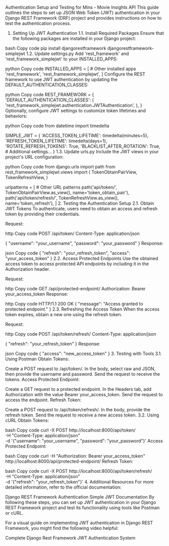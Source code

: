Authentication Setup and Testing for Mins - Movie Insights API
This guide outlines the steps to set up JSON Web Token (JWT) authentication in your Django REST Framework (DRF) project and provides instructions on how to test the authentication process.

1. Setting Up JWT Authentication
1.1. Install Required Packages
Ensure that the following packages are installed in your Django project:

bash
Copy code
pip install djangorestframework djangorestframework-simplejwt
1.2. Update settings.py
Add 'rest_framework' and 'rest_framework_simplejwt' to your INSTALLED_APPS:

python
Copy code
INSTALLED_APPS = [
    # Other installed apps
    'rest_framework',
    'rest_framework_simplejwt',
]
Configure the REST framework to use JWT authentication by updating the DEFAULT_AUTHENTICATION_CLASSES:

python
Copy code
REST_FRAMEWORK = {
    'DEFAULT_AUTHENTICATION_CLASSES': (
        'rest_framework_simplejwt.authentication.JWTAuthentication',
    ),
}
Optionally, configure JWT settings to customize token lifetimes and behaviors:

python
Copy code
from datetime import timedelta

SIMPLE_JWT = {
    'ACCESS_TOKEN_LIFETIME': timedelta(minutes=5),
    'REFRESH_TOKEN_LIFETIME': timedelta(days=1),
    'ROTATE_REFRESH_TOKENS': True,
    'BLACKLIST_AFTER_ROTATION': True,
    # Additional settings...
}
1.3. Update urls.py
Include the JWT views in your project's URL configuration:

python
Copy code
from django.urls import path
from rest_framework_simplejwt.views import (
    TokenObtainPairView,
    TokenRefreshView,
)

urlpatterns = [
    # Other URL patterns
    path('api/token/', TokenObtainPairView.as_view(), name='token_obtain_pair'),
    path('api/token/refresh/', TokenRefreshView.as_view(), name='token_refresh'),
]
2. Testing the Authentication Setup
2.1. Obtain JWT Tokens
To authenticate, users need to obtain an access and refresh token by providing their credentials.

Request:

http
Copy code
POST /api/token/
Content-Type: application/json

{
    "username": "your_username",
    "password": "your_password"
}
Response:

json
Copy code
{
    "refresh": "your_refresh_token",
    "access": "your_access_token"
}
2.2. Access Protected Endpoints
Use the obtained access token to access protected API endpoints by including it in the Authorization header.

Request:

http
Copy code
GET /api/protected-endpoint/
Authorization: Bearer your_access_token
Response:

http
Copy code
HTTP/1.1 200 OK
{
    "message": "Access granted to protected endpoint."
}
2.3. Refreshing the Access Token
When the access token expires, obtain a new one using the refresh token.

Request:

http
Copy code
POST /api/token/refresh/
Content-Type: application/json

{
    "refresh": "your_refresh_token"
}
Response:

json
Copy code
{
    "access": "new_access_token"
}
3. Testing with Tools
3.1. Using Postman
Obtain Tokens:

Create a POST request to /api/token/.
In the body, select raw and JSON, then provide the username and password.
Send the request to receive the tokens.
Access Protected Endpoint:

Create a GET request to a protected endpoint.
In the Headers tab, add Authorization with the value Bearer your_access_token.
Send the request to access the endpoint.
Refresh Token:

Create a POST request to /api/token/refresh/.
In the body, provide the refresh token.
Send the request to receive a new access token.
3.2. Using cURL
Obtain Tokens:

bash
Copy code
curl -X POST http://localhost:8000/api/token/ \
-H "Content-Type: application/json" \
-d '{"username": "your_username", "password": "your_password"}'
Access Protected Endpoint:

bash
Copy code
curl -H "Authorization: Bearer your_access_token" \
http://localhost:8000/api/protected-endpoint/
Refresh Token:

bash
Copy code
curl -X POST http://localhost:8000/api/token/refresh/ \
-H "Content-Type: application/json" \
-d '{"refresh": "your_refresh_token"}'
4. Additional Resources
For more detailed information, refer to the official documentation:

Django REST Framework Authentication
Simple JWT Documentation
By following these steps, you can set up JWT authentication in your Django REST Framework project and test its functionality using tools like Postman or cURL.

For a visual guide on implementing JWT authentication in Django REST Framework, you might find the following video helpful:

Complete Django Rest Framework JWT Authentication System